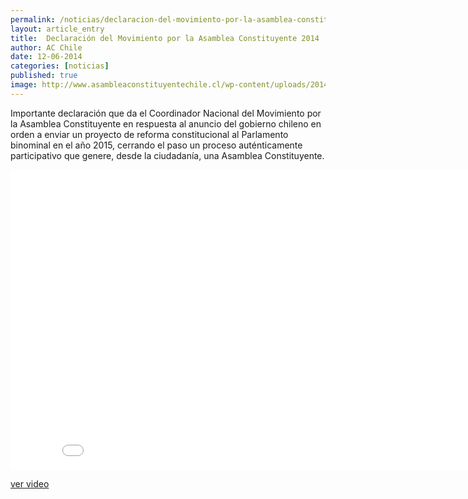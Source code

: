 ```yaml
---
permalink: /noticias/declaracion-del-movimiento-por-la-asamblea-constituyente-2014.html
layout: article_entry
title:  Declaración del Movimiento por la Asamblea Constituyente 2014
author: AC Chile
date: 12-06-2014
categories: [noticias]
published: true
image: http://www.asambleaconstituyentechile.cl/wp-content/uploads/2014/06/BOTON-VIDEO-DECLARACION1-300x139.png
---
```


Importante declaración que da el Coordinador Nacional del Movimiento por la Asamblea Constituyente en respuesta al anuncio del gobierno chileno en orden a enviar un proyecto de reforma constitucional al Parlamento binominal en el año 2015, cerrando el paso un proceso auténticamente participativo que genere, desde la ciudadanía, una Asamblea Constituyente.

<div class="hidden-xs">
	<iframe width="853" height="480" src="//www.youtube-nocookie.com/embed/NsNJlRYaWTg" frameborder="0" allowfullscreen></iframe>
</div>

[ver video](https://www.youtube.com/watch?v=NsNJlRYaWTg&hd=1)